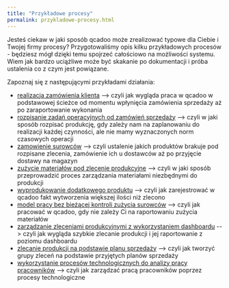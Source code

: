 ```yaml
---
title: "Przykładowe procesy"
permalink: przykladowe-procesy.html 
---
```


Jesteś ciekaw w jaki sposób qcadoo może zrealizować typowe dla Ciebie i Twojej firmy procesy? Przygotowaliśmy opis kilku przykładowych procesów - będziesz mógł dzięki temu spojrzeć całościowo na możliwości systemu. Wiem jak bardzo uciążliwe może być skakanie po dokumentacji i próba ustalenia co z czym jest powiązane.

Zapoznaj się z następującymi przykładami działania:
- [realizacja zamówienia klienta](/realizacja-zamowienia-klienta) --> czyli jak wygląda praca w qcadoo w podstawowej ścieżce od momentu wpłynięcia zamówienia sprzedaży aż po zaraportowanie wykonania
- [rozpisanie zadań operacyjnych od zamówień sprzedaży](//zadania-operacyjne-od-zam-bez-norm-czasowych) --> czyli w jaki sposób rozpisać produkcję, gdy zależy nam na zaplanowaniu do realizacji każdej czynności, ale nie mamy wyznaczonych norm czasowych operacji
- [zamowienie surowców](/zamowienie-surowcow) --> czyli ustalenie jakich produktów brakuje pod rozpisane zlecenia, zamówienie ich u dostawców aż po przyjęcie dostawy na magazyn
- [zużycie materiałów pod zlecenie produkcyjne](/zuzycie-materialow) --> czyli w jaki sposób przeprowadzić proces zarządzania materiałami niezbędnymi do produkcji
- [wyprodukowanie dodatkowego produktu](/wyprodukowanie-dodatkowego-produktu) --> czyli jak zarejestrować w qcadoo fakt wytworzenia większej ilości niż zlecono
- [model pracy bez bieżącej kontroli zużycia surowców](/praca-bez-biezacej-kontroli-zuzycia) --> czyli jak pracować w qcadoo, gdy nie zależy Ci na raportowaniu zużycia materiałów
- [zarządzanie zleceniami produkcyjnymi z wykorzystaniem dashboardu](/zlecenia-z-wykorzystaniem-dashboardu) --> czyli jak wygląda szybkie zlecanie produkcji i jej raportowanie z poziomu dashboardu
- [zlecanie produkcji na podstawie planu sprzedaży](/plany-sprzedazy-zlecenia) --> czyli jak tworzyć grupy zleceń na podstawie przyjętych planów sprzedaży
- [wykorzystanie procesów technologicznych do analizy pracy pracowników](/procesy-technologiczne-przyklad) --> czyli jak zarządzać pracą pracowników poprzez procesy technologiczne